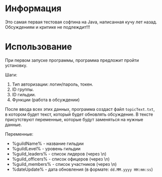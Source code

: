 # Информация
Это самая первая тестовая софтина на Java, написанная кучу лет назад. Обсуждениям и критике не подлеждит!!!

# Использование
При первом запуске программы, программа предложит пройти установку.

Шаги:
1. Тип авторизации: логин/пароль, токен.
2. ID группы.
3. ID гильдии.
4. Функции (работа в обсуждении)

После ввода всех этих данных, программа создаст файл `topicText.txt`, в котором будет текст, который будет обновлять обсуждение.
В тексте присутствуют переменные, которые будут заменяться на нужные данные.

Переменные: 
- %guildName% - название гильдии
- %guildLevel% - уровень гильдии
- %guild_leaders% - список лидеров (через \n)
- %guild_officers% - список офицеров (через \n)
- %guild_members% - список участников (через \n)
- %dateUpdate% - дата обновления (в формате: `dd.MM.yyyy HH:mm:ss`)
